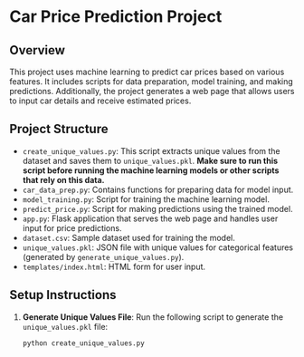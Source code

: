 # Car Price Prediction Project

## Overview

This project uses machine learning to predict car prices based on various features. It includes scripts for data preparation, model training, and making predictions. Additionally, the project generates a web page that allows users to input car details and receive estimated prices.

## Project Structure

- `create_unique_values.py`: This script extracts unique values from the dataset and saves them to `unique_values.pkl`. **Make sure to run this script before running the machine learning models or other scripts that rely on this data.**
- `car_data_prep.py`: Contains functions for preparing data for model input.
- `model_training.py`: Script for training the machine learning model.
- `predict_price.py`: Script for making predictions using the trained model.
- `app.py`: Flask application that serves the web page and handles user input for price predictions.
- `dataset.csv`: Sample dataset used for training the model.
- `unique_values.pkl`: JSON file with unique values for categorical features (generated by `generate_unique_values.py`).
- `templates/index.html`: HTML form for user input.

## Setup Instructions

1. **Generate Unique Values File**: Run the following script to generate the `unique_values.pkl` file:
   ```bash
   python create_unique_values.py

